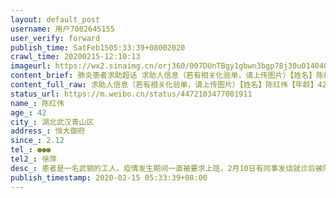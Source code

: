 ```yaml
---
layout: default_post
username: 用户7002645155
user_verify: forward
publish_time: SatFeb1505:33:39+08002020
crawl_time: 20200215-12:10:13
imageurl: https://wx2.sinaimg.cn/orj360/007DUnTBgy1gbwn3bgp78j30u014040m.jpg
content_brief: 肺炎患者求助超话 求助人信息（若有相关化验单，请上传图片）【姓名】陈红伟【年龄】42【所在城市】湖北武汉青山区【所在小区、社区】恒大御府【患病时间】2.12【联系方式】●●●【其他紧急联系人】徐萍【病情描述】患者是一名武钢的工人，疫情发生期间一直被要求上班，2月10日有同 ...全文
content_full_raw: 求助人信息（若有相关化验单，请上传图片）【姓名】陈红伟【年龄】42【所在城市】湖北武汉青山区【所在小区、社区】恒大御府【患病时间】2.12【联系方式】●●●【其他紧急联系人】徐萍【病情描述】患者是一名武钢的工人，疫情发生期间一直被要求上班，2月10日有同事发烧就诊后被隔离，本人要求隔离被拒后继续上班，期间感觉身体不适，浑身无力，2月13日自行到武钢华润总医院救诊，CT确诊显示双肺感染，医生建议联系社区安排进方舱或医院治疗，联系社区后被告知没有床位无法安排，家中还有小孩，害怕传染给家人，现在本人浑身无力，发烧，无法站立，且呼吸越来越困难，急需定点医院救治，特恳求大家帮帮他吧！武汉
status_url: https://m.weibo.cn/status/4472103477001911
name_: 陈红伟
age_: 42
city_: 湖北武汉青山区
address_: 恒大御府
since_: 2.12
tel_: ●●●
tel2_: 徐萍
desc_: 患者是一名武钢的工人，疫情发生期间一直被要求上班，2月10日有同事发烧就诊后被隔离，本人要求隔离被拒后继续上班，期间感觉身体不适，浑身无力，2月13日自行到武钢华润总医院救诊，CT确诊显示双肺感染，医生建议联系社区安排进方舱或医院治疗，联系社区后被告知没有床位无法安排，家中还有小孩，害怕传染给家人，现在本人浑身无力，发烧，无法站立，且呼吸越来越困难，急需定点医院救治，特恳求大家帮帮他吧！武汉
publish_timestamp: 2020-02-15 05:33:39+08:00
---
```

